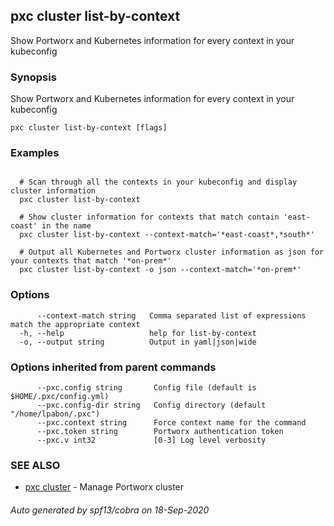 ## pxc cluster list-by-context

Show Portworx and Kubernetes information for every context in your kubeconfig

### Synopsis

Show Portworx and Kubernetes information for every context in your kubeconfig

```
pxc cluster list-by-context [flags]
```

### Examples

```

  # Scan through all the contexts in your kubeconfig and display cluster information
  pxc cluster list-by-context

  # Show cluster information for contexts that match contain 'east-coast' in the name
  pxc cluster list-by-context --context-match='*east-coast*,*south*'

  # Output all Kubernetes and Portworx cluster information as json for your contexts that match '*on-prem*'
  pxc cluster list-by-context -o json --context-match='*on-prem*'
```

### Options

```
      --context-match string   Comma separated list of expressions match the appropriate context
  -h, --help                   help for list-by-context
  -o, --output string          Output in yaml|json|wide
```

### Options inherited from parent commands

```
      --pxc.config string       Config file (default is $HOME/.pxc/config.yml)
      --pxc.config-dir string   Config directory (default "/home/lpabon/.pxc")
      --pxc.context string      Force context name for the command
      --pxc.token string        Portworx authentication token
      --pxc.v int32             [0-3] Log level verbosity
```

### SEE ALSO

* [pxc cluster](pxc_cluster.md)	 - Manage Portworx cluster

###### Auto generated by spf13/cobra on 18-Sep-2020
